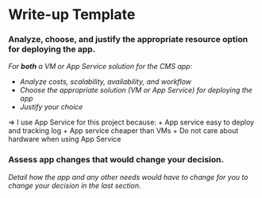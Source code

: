 # Write-up Template

### Analyze, choose, and justify the appropriate resource option for deploying the app.

*For **both** a VM or App Service solution for the CMS app:*
- *Analyze costs, scalability, availability, and workflow*
- *Choose the appropriate solution (VM or App Service) for deploying the app*
- *Justify your choice*

=> I use App Service for this project because:
    + App service easy to deploy and tracking log
    + App service cheaper than VMs
    + Do not care about hardware when using App Service

### Assess app changes that would change your decision.

*Detail how the app and any other needs would have to change for you to change your decision in the last section.* 